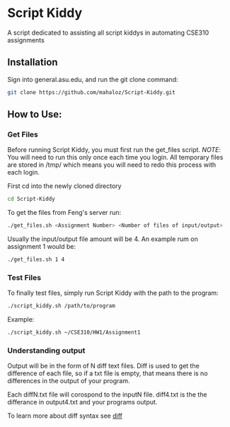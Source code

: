 # Script Kiddy
A script dedicated to assisting all script kiddys in automating CSE310 assignments

## Installation
Sign into general.asu.edu, and run the git clone command:
```bash
git clone https://github.com/mahaloz/Script-Kiddy.git
```
## How to Use:
### Get Files
Before running Script Kiddy, you must first run the get_files script.
*NOTE*: You will need to run this only once each time you login. All temporary files are stored
in /tmp/ which means you will need to redo this process with each login.

First cd into the newly cloned directory
```bash
cd Script-Kiddy
```

To get the files from Feng's server run:
```bash
./get_files.sh <Assignment Number> <Number of files of input/output>
```
Usually the input/output file amount will be 4. An example rum on assignment 1 would be:
```bash
./get_files.sh 1 4
```

### Test Files
To finally test files, simply run Script Kiddy with the path to the program:
```bash
./script_kiddy.sh /path/to/program
```

Example:
```bash
./script_kiddy.sh ~/CSE310/HW1/Assignment1
```
 
### Understanding output
Output will be in the form of N diff text files. Diff is used to get the difference
of each file, so if a txt file is empty, that means there is no differences in the output of your program.

Each diffN.txt file will corospond to the inputN file. diff4.txt is the the differance in output4.txt and your programs output.

To learn more about diff syntax see [diff](https://www.computerhope.com/unix/udiff.html) 
